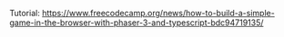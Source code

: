 Tutorial: https://www.freecodecamp.org/news/how-to-build-a-simple-game-in-the-browser-with-phaser-3-and-typescript-bdc94719135/
